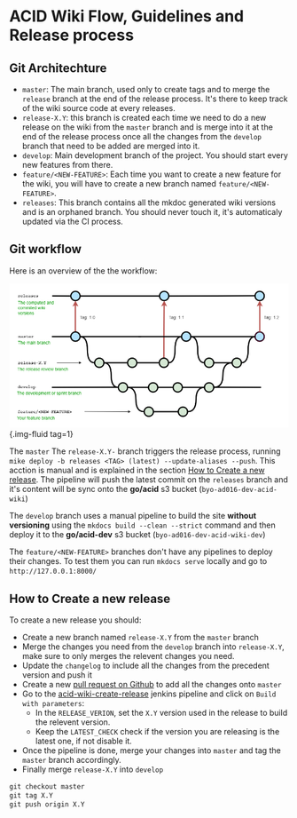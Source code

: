 # ACID Wiki Flow, Guidelines and Release process 

## Git Architechture

- `master`: The main branch, used only to create tags and to merge the `release` branch at the end of the release process. It's there to keep track of the wiki source code at every releases.
- `release-X.Y`: this branch is created each time we need to do a new release on the wiki from the `master` branch and is merge into it at the end of the release process once all the changes from the `develop` branch that need to be added are merged into it.
- `develop`: Main development branch of the project. You should start every new features from there.
- `feature/<NEW-FEATURE>`: Each time you want to create a new feature for the wiki, you will have to create a new branch named `feature/<NEW-FEATURE>`.
- `releases`: This branch contains all the mkdoc generated wiki versions and is an orphaned branch. You should never touch it, it's automaticaly updated via the CI process. 

## Git workflow

Here is an overview of the the workflow:

![ACID wiki git workflow](../../assets/images/docs/contribute/guidelines/acid-git-flowchart.png){.img-fluid tag=1}

The `master` 
The `release-X.Y-` branch triggers the release process, running `mike deploy -b releases <TAG> (latest) --update-aliases --push`. This acction is manual and is explained in the section [How to Create a new release](#how-to-create-a-new-release). The pipeline will push the latest commit on the `releases` branch and it's content will be sync onto the **go/acid** s3 bucket (`byo-ad016-dev-acid-wiki`)

The `develop` branch uses a manual pipeline to build the site **without versioning** using the `mkdocs build --clean --strict` command and then deploy it to the **go/acid-dev** s3 bucket (`byo-ad016-dev-acid-wiki-dev`)

The `feature/<NEW-FEATURE>` branches don't have any pipelines to deploy their changes. To test them you can run `mkdocs serve` locally and go to `http://127.0.0.1:8000/`

## How to Create a new release

To create a new release you should:

- Create a new branch named `release-X.Y` from the `master` branch
- Merge the changes you need from the `develop` branch into `release-X.Y`, make sure to only merges the relevent changes you need.
- Update the `changelog` to include all the changes from the precedent version and push it
- Create a new [pull request on Github](https://sgithub.fr.world.socgen/dds-itf-acid/acid-wiki/compare) to add all the changes onto `master`
- Go to the [acid-wiki-create-release](https://cdp-jenkins-paas-byo.fr.world.socgen/job/acid/job/acid-wiki-create-release/) jenkins pipeline and click on `Build with parameters`:
    - In the `RELEASE_VERION`, set the `X.Y` version used in the release to build the relevent version.
    - Keep the `LATEST_CHECK` check if the version you are releasing is the latest one, if not disable it.
- Once the pipeline is done, merge your changes into `master` and tag the `master` branch accordingly.
- Finally merge `release-X.Y` into `develop`

```shell
git checkout master
git tag X.Y
git push origin X.Y
```